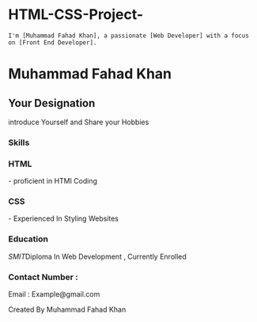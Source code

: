 # HTML-CSS-Project-
    I'm [Muhammad Fahad Khan], a passionate [Web Developer] with a focus on [Front End Developer].
<!DOCTYPE html>
<html lang="en">
<head>
    <meta charset="UTF-8">
    <meta name="viewport" content="width=device-width, initial-scale=1.0">
    <title>Muhammad Fahad Khan Docs.</title>
</head>
<body>
    <h1>Muhammad Fahad Khan</h1>
    <h2>Your Designation</h2>
    <p>introduce Yourself and Share your Hobbies</p>
    <h3>Skills</h3>
    <h3>HTML</h3> <p> - proficient in HTMl Coding </p>
    <h3>CSS</h3> <P> - Experienced In Styling Websites</P>
    <h3>Education</h3>
    <p><i>SMIT</i>Diploma In Web Development , Currently Enrolled</p>
    <h3>Contact Number : </h3>
    <p>Email : Example@gmail.com</p>
    <p>Created By Muhammad Fahad Khan</p>

</body>
</html>
